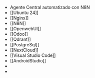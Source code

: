 - Agente Central automatizado con N8N
- [[Ubuntu 24]]
- [[Nginx]]
- [[N8N]]
- [[OpenwebUI]]
- [[Odoo]]
- [[Qdrant]]
- [[PostgreSql]]
- [[NextCloud]]
- [[Visual Studio Code]]
- [[AndroidStudio]]
-
-